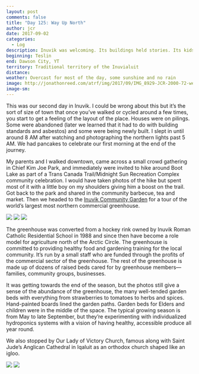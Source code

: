 ```yaml
---
layout: post
comments: false
title: "Day 125: Way Up North"
author: jcr
date: 2017-09-02
categories:
  - Log
description: Inuvik was welcoming. Its buildings held stories. Its kids in the skatepark were happy to show off.
beginning: Teslin
end: Dawson City, YT
territory: Traditional territory of the Inuvialuit
distance: 
weather: Overcast for most of the day, some sunshine and no rain
image: http://jonathonreed.com/atrf/img/2017/09/IMG_8929-JCR-2000-72-web.jpg
image-sm:
---
```


This was our second day in Inuvik. I could be wrong about this but it’s the sort of size of town that once you’ve walked or cycled around a few times, you start to get a feeling of the layout of the place. Houses were on pilings. Some were abandoned (later we learned that it had to do with building standards and asbestos) and some were being newly built. I slept in until around 8 AM after watching and photographing the northern lights past 5 AM. We had pancakes to celebrate our first morning at the end of the journey.

My parents and I walked downtown, came across a small crowd gathering in Chief Kim Joe Park, and immediately were invited to hike around Boot Lake as part of a Trans Canada Trail/Midnight Sun Recreation Complex community celebration. I would have taken photos of the hike but spent most of it with a little boy on my shoulders giving him a boost on the trail. Got back to the park and shared in the community barbecue, tea and market. Then we headed to the <a href="https://o.ello.co/https://www.inuvikgreenhouse.com">Inuvik Community Garden</a> for a tour of the world’s largest most northern commercial greenhouse.

<img src="http://jonathonreed.com/atrf/img/2017/09/IMG_8970-JCR-2000-72-web.jpg">

<img src="http://jonathonreed.com/atrf/img/2017/09/IMG_8964-JCR-2000-72-web.jpg">

<img src="http://jonathonreed.com/atrf/img/2017/09/IMG_8952-JCR-2000-72-web.jpg">

The greenhouse was converted from a hockey rink owned by Inuvik Roman Catholic Residential School in 1988 and since then have become a role model for agriculture north of the Arctic Circle. The greenhouse is committed to providing healthy food and gardening training for the local community. It’s run by a small staff who are funded through the profits of the commercial sector of the greenhouse. The rest of the greenhouse is made up of dozens of raised beds cared for by greenhouse members—families, community groups, businesses.

It was getting towards the end of the season, but the photos still give a sense of the abundance of the greenhouse, the many well-tended garden beds with everything from strawberries to tomatoes to herbs and spices. Hand-painted boards lined the garden paths. Garden beds for Elders and children were in the middle of the space. The typical growing season is from May to late September, but they’re experimenting with individualized hydroponics systems with a vision of having healthy, accessible produce all year round.

We also stopped by Our Lady of Victory Church, famous along with Saint Jude’s Anglican Cathedral in Iqaluit as an orthodox church shaped like an igloo.

<img src="http://jonathonreed.com/atrf/img/2017/09/IMG_8992-JCR-2000-72-web.jpg">

<img src="http://jonathonreed.com/atrf/img/2017/09/IMG_8990-JCR-2000-72-web.jpg">